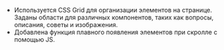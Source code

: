 - Используется CSS Grid для организации элементов на странице. Заданы области для различных компонентов, таких как вопросы, описания, советы и изображения.
- Добавлена функция плавного появления элементов при скролле с помощью JS.
